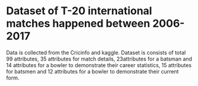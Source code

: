 # Dataset of T-20 international matches happened between 2006-2017


Data is collected from the Cricinfo and kaggle. 
Dataset is consists of total 99 attributes, 35 attributes for match details, 23attributes for a batsman and 14 attributes for a bowler to demonstrate their career statistics, 15 attributes for batsmen and 12 attributes for a bowler to demonstrate their current form.
